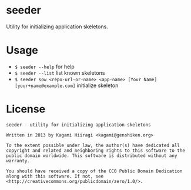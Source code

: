 seeder
======

Utility for initializing application skeletons.

Usage
=====

* `$ seeder --help` for help
* `$ seeder --list` list known skeletons
* `$ seeder sow <repo-url-or-name> <app-name> [Your Name] [your+name@example.com]` initialize skeleton

License
=======

```
seeder - utility for initializing application skeletons

Written in 2013 by Kagami Hiiragi <kagami@genshiken.org>

To the extent possible under law, the author(s) have dedicated all copyright and related and neighboring rights to this software to the public domain worldwide. This software is distributed without any warranty.

You should have received a copy of the CC0 Public Domain Dedication along with this software. If not, see <http://creativecommons.org/publicdomain/zero/1.0/>.
```

